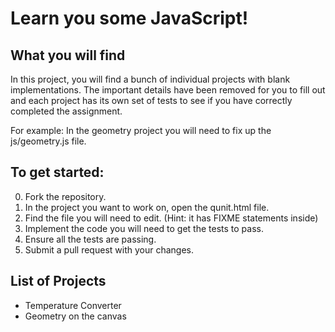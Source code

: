 Learn you some JavaScript!
==========================

What you will find
------------------

In this project, you will find a bunch of individual projects with blank 
implementations. The important details have been removed for you to fill out
and each project has its own set of tests to see if you have correctly
completed the assignment.

For example: In the geometry project you will need to fix up the js/geometry.js
file.

To get started:
---------------

0. Fork the repository.
1. In the project you want to work on, open the qunit.html file.
2. Find the file you will need to edit. (Hint: it has FIXME statements inside)
3. Implement the code you will need to get the tests to pass.
4. Ensure all the tests are passing.
5. Submit a pull request with your changes.

List of Projects
----------------

* Temperature Converter
* Geometry on the canvas
